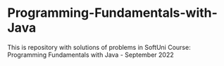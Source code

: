 # Programming-Fundamentals-with-Java
This is repository with solutions of problems in SoftUni Course: Programming Fundamentals with Java - September 2022
